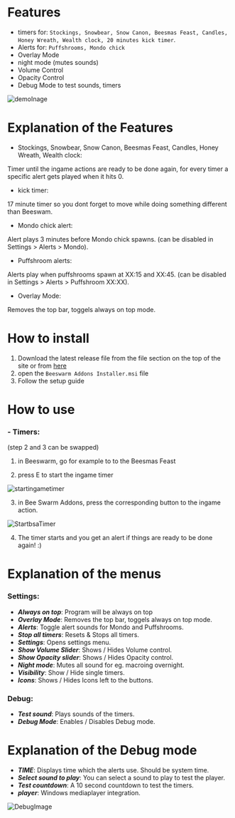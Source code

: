 # Features

- timers for: ``Stockings, Snowbear, Snow Canon, Beesmas Feast, Candles, Honey Wreath, Wealth clock, 20 minutes kick timer``.
- Alerts for: ``Puffshrooms, Mondo chick``
- Overlay Mode 
- night mode (mutes sounds)
- Volume Control
- Opacity Control
- Debug Mode to test sounds, timers 

![demoInage](https://cdn.discordapp.com/attachments/725622009907642420/925971092005351474/unknown.png)


# Explanation of the Features 
- Stockings, Snowbear, Snow Canon, Beesmas Feast, Candles, Honey Wreath, Wealth clock: 

Timer until the ingame actions are ready to be done again, for every timer a specific alert gets played when it hits 0.

- kick timer:

17 minute timer so you dont forget to move while doing something different than Beeswam. 

- Mondo chick alert:

Alert plays 3 minutes before Mondo chick spawns. (can be disabled in Settings > Alerts > Mondo).

- Puffshroom alerts: 

Alerts play when puffshrooms spawn at XX:15 and XX:45. (can be disabled in Settings > Alerts > Puffshroom XX:XX).

- Overlay Mode:

Removes the top bar, toggels always on top mode.


# How to install

1. Download the latest release file from the file section on the top of the site or from [here](https://github.com/AudioCrafter/Bee-Swarm-Addons/raw/master/Beeswarm%20Addons%20Installer1.2.2.msi)
2. open the ``Beeswarm Addons Installer.msi`` file
3. Follow the setup guide


# How to use

### - Timers:

(step 2 and 3 can be swapped)

1. in Beeswarm, go for example to to the Beesmas Feast

2. press E to start the ingame timer

![startingametimer](https://cdn.discordapp.com/attachments/725622009907642420/926108958052216832/unknown.png)

3. in Bee Swarm Addons, press the corresponding button to the ingame action. 

![StartbsaTimer](https://cdn.discordapp.com/attachments/725622009907642420/926110850811564042/unknown.png)

4. The timer starts and you get an alert if things are ready to be done again! :)



# Explanation of the menus 

### Settings:

- ***Always on top***:        Program will be always on top
- ***Overlay Mode***:         Removes the top bar, toggels always on top mode.
- ***Alerts***:               Toggle alert sounds for Mondo and Puffshrooms.
- ***Stop all timers***:      Resets & Stops all timers.
- ***Settings***:             Opens settings menu.
- ***Show Volume Slider***:   Shows / Hides Volume control.
- ***Show Opacity slider***:  Shows / Hides Opacity control.
- ***Night mode***:           Mutes all sound for eg. macroing overnight. 
- ***Visibility***:           Show / Hide single timers.
- ***Icons***:                Shows / Hides Icons left to the buttons.

### Debug: 

- ***Test sound***:           Plays sounds of the timers.
- ***Debug Mode***:           Enables / Disables Debug mode. 

# Explanation of the Debug mode

- ***TIME***:                 Displays time which the alerts use. Should be system time.
- ***Select sound to play***: You can select a sound to play to test the player. 
- ***Test countdown***:       A 10 second countdown to test the timers.
- ***player***:               Windows mediaplayer integration.


![DebugImage](https://cdn.discordapp.com/attachments/725622009907642420/925971328677314610/unknown.png)

